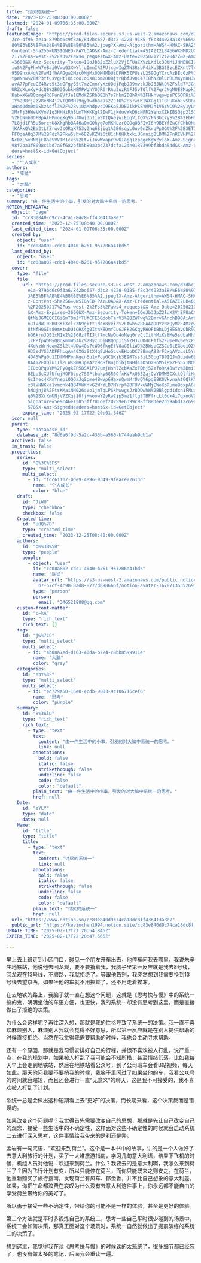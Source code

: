 ```yaml
---
title: "讨厌的系统一"
date: "2023-12-25T08:40:00.000Z"
lastmod: "2024-01-09T06:35:00.000Z"
draft: false
featuredImage: "https://prod-files-secure.s3.us-west-2.amazonaws.com/d7dbc101-8\
  2ce-4f96-ae1a-879bd6c9f3a6/842bc657-d3c2-4220-9185-f8c344023a18/%E6%80%9D%E8%\
  80%83%E5%BF%AB%E4%B8%8E%E6%85%A2.jpeg?X-Amz-Algorithm=AWS4-HMAC-SHA256&X-Amz-\
  Content-Sha256=UNSIGNED-PAYLOAD&X-Amz-Credential=ASIAZI2LB466WXHMD2UG%2F20250\
  217%2Fus-west-2%2Fs3%2Faws4_request&X-Amz-Date=20250217T212047Z&X-Amz-Expires\
  =3600&X-Amz-Security-Token=IQoJb3JpZ2luX2VjEFUaCXVzLXdlc3QtMiJHMEUCIQDRi55Ylt\
  iuS%2FgPhxW7eBai0VwpG3XwYljqImnI%2FUjcgwIgZTN3RsbF4iXu3BGtSzcEZXnt7lVdlwWxLDp\
  9599hxA4q%2FwMIfhAAGgw2Mzc0MjMxODM4MDUiDFHK5ZPUszL2S9GgYCrcAzBEc0zP%2FUb92Tef\
  tpWNnw%2BAP3YtusVgHtlBicoo1o6X81om20UBjtrBbfJ9QC47I8hNZDlCrBLMXynBHJWsGN1W00m\
  avA77pFeeCZ4Rvc5t3dGFgy65t7mzCmnYyXz0DdjPqbJJ9mvckJbJ8JNtD%2Fsld7YJGfb24xxCsM\
  URZcXLnKyXdcQB%2B03GobkHEMPWghYOJR6rRAu3uzRtFJ5vT0lf%2FqrJNgMUE8MapkDnN1cKrul\
  KabxXGWB0cmg4R0Fun9VfJe1EMdKZ5RbDEDh7s7hbm2D8hR4%2FHkhvqowpsPCGOPHi%2By13Zmn2\
  IY%2B8rj2zV8eNM4j2VTQOMHl9qy1wdbaa9s2ZJ1O%2B5rwiKIWXGg11TBHuKobEvSDRchCCRvV3j\
  aHad0dm0d0SkzAofl3%2F%2Bv1UaMhdpvcO9EKp5JDE2ikPS8YMMJh1V6zNC0%2By1yLMntK12%2B\
  XMrPj3HWetKVoV1q3HHHiRhSLmTMKKKgl2IwF1jkduvWkD6cNFR2YenxXZkIBSQjp21SOa2C8mvAA\
  %2FbNmb0DFBpAlHPmoeXg9SufUwj3p1ieSTIQA0jwiEogVifQX%2FN3bI7yS%2B%2FbH5hYwOaTLe\
  7L8jd1FR5u5orcrU8XkgRbBA46aQmGQhyg7oMKHLzr0GOqUBFIvI6h9BEYfZwCfChbQNqWN0G6Lwk\
  jKARxQ%2Ba2tLfZrwvJsORqX753y2hq6Sjig1%2BGsqyL0uv9nZkrqPpOGt%2F%2B3ET1xmZO4I%2\
  FFOgeAOq37M%2BFdz%2Fkw5vhv68ZvKZWi6tU1cM8HKtxkiUGnnigBLDM%2FnRIVHP%2FTDIj6HTn\
  Nc0zL5vHNdjF8aeSVVIM1cx6%2FtviJuwWxaprDwUIagq1zpqgeKgWZyI&X-Amz-Signature=321\
  98f2ba3f8098c1bd7a0f682bfb5b80a3bc237dcfa124e0187399bf3bda54d&X-Amz-SignedHea\
  ders=host&x-id=GetObject"
series:
  - "个人成长"
authors:
  - "陈猛"
tags:
  - "大脑"
categories:
  - "思考"
summary: "由一件生活中的小事，引发的对大脑中系统一的思考。"
NOTION_METADATA:
  object: "page"
  id: "cc83e840-d9c7-4ca1-8dc8-ff436413a8e7"
  created_time: "2023-12-25T08:40:00.000Z"
  last_edited_time: "2024-01-09T06:35:00.000Z"
  created_by:
    object: "user"
    id: "cc08a802-cdc1-4040-b261-957206a41bd5"
  last_edited_by:
    object: "user"
    id: "cc08a802-cdc1-4040-b261-957206a41bd5"
  cover:
    type: "file"
    file:
      url: "https://prod-files-secure.s3.us-west-2.amazonaws.com/d7dbc101-82ce-4f96-a\
        e1a-879bd6c9f3a6/842bc657-d3c2-4220-9185-f8c344023a18/%E6%80%9D%E8%80%8\
        3%E5%BF%AB%E4%B8%8E%E6%85%A2.jpeg?X-Amz-Algorithm=AWS4-HMAC-SHA256&X-Am\
        z-Content-Sha256=UNSIGNED-PAYLOAD&X-Amz-Credential=ASIAZI2LB4666XBHUOKQ\
        %2F20250217%2Fus-west-2%2Fs3%2Faws4_request&X-Amz-Date=20250217T212001Z\
        &X-Amz-Expires=3600&X-Amz-Security-Token=IQoJb3JpZ2luX2VjEFUaCXVzLXdlc3\
        QtMiJGMEQCIGi6mT0mJfTUfCFE5GdobTarV3%2BZWFwg%2BmrvGAnchB90AiArhvc5o8Xbg\
        nJ1VdWI0FRU3KiXclZ3N9gktt1deY8veir%2FAwh%2BEAAaDDYzNzQyMzE4MzgwNSIMF9Dz\
        8tNfHQGIs80mKtwDU1OHX4g0Itnk8DmYCLGJFk2GKqyRHOFiBhLDj8EGhvObR9ZvgQd5snT\
        bD6krnJDE1xN1k2%2B68zfTIJtf7mcNwDu4oNeq0rvCtIithMiKs8Me5sdbaHh3dr7%2Fb6\
        icPPfpWDMyQ0qkmmW6JbZ%2ByzJbiNBQQpi1SNZHJcUDdCF1f%2FumeUx0e%2F%2FKJM2wm\
        4XcNzWrHeamZSl2t4UDw4Qs7cWO6fkgEtV8aG0liWJ%2BWspCZSCu0tEGboiQZtrwF283wf\
        HJ3sdYSJADFFhLqAm40XGzStX4q8UHo5cvvEHqoDC7SBmqA83rF3xqAVzLsL5YcfgLi7Uys\
        4O45WPg0u1IDfMHPmnKgcn6u1vPcjGCQKjb3E9RTssSzL5GpgTB9IQJmGcidw6EkxJxJK0j\
        RA4%2FUQluITlPLWsBmH3pYAzz9qSfBujbibjtNHd1aDSOzHoM5iR%2FS5x1NO%2FEz2YKO\
        IEQoQPquYM%2Fy0gkZP5BSAlPJ7umjHshlZcbAaZxTQMj52Yfo9K48wYz%2Bmi12trjwrtm\
        BELu5cXUfUfqjHOF0zpz7S0Ptbaky6GR6OfxKVFxO65ZajQvYDMWSCXctQlfiHycM6ZmE16\
        Gc1hec4KPmYnepiOQOaJqSpme4BwVp6HaxnQwmMrOvQY6pgE8K0VkvnaAtGQlKNxIIsQLDs\
        x3lVNNKxa1vmdnk4QB4VWKnkG2WrYLB7MYrp%2BFUVkuWMjEWoKoRumu9oxpA6ejk1p5YOR\
        hNujnj8%2FtsKMaiNN026aVo1jmTqLPSkhwwgsJzBODwhW%2BBlgpdidxn1FNuaHNMllQqd\
        q0%2BXrKmUNjV7ZKqj10fjHwoowY2yRw2jp5mz1ftgtTBPfrcLl0ck4i7qxndVZd&X-Amz-\
        Signature=5e9c46e13853ff781def20259e6399c98ff883ee2d59abd12c69efc31085c\
        578&X-Amz-SignedHeaders=host&x-id=GetObject"
      expiry_time: "2025-02-17T22:20:01.346Z"
  icon: null
  parent:
    type: "database_id"
    database_id: "8d6a6f9d-5a2c-433b-a560-b744eab9db1a"
  archived: false
  in_trash: false
  properties:
    series:
      id: "B%3C%3FS"
      type: "multi_select"
      multi_select:
        - id: "fdc61107-0de9-4896-9349-9feace22613d"
          name: "个人成长"
          color: "blue"
    draft:
      id: "JiWU"
      type: "checkbox"
      checkbox: false
    Created time:
      id: "UBQ%7B"
      type: "created_time"
      created_time: "2023-12-25T08:40:00.000Z"
    authors:
      id: "bK%3B%5B"
      type: "people"
      people:
        - object: "user"
          id: "cc08a802-cdc1-4040-b261-957206a41bd5"
          name: "陈猛"
          avatar_url: "https://s3-us-west-2.amazonaws.com/public.notion-static.com/775523\
            b7-57cf-4c98-8ad8-8777d898666f/notion-avatar-1678713535269.png"
          type: "person"
          person:
            email: "346521888@qq.com"
    custom-front-matter:
      id: "c~kA"
      type: "rich_text"
      rich_text: []
    tags:
      id: "jw%7CC"
      type: "multi_select"
      multi_select:
        - id: "4b08a7ed-d163-40da-b224-c8bb8599911e"
          name: "大脑"
          color: "gray"
    categories:
      id: "nbY%3F"
      type: "multi_select"
      multi_select:
        - id: "ed729a50-16e0-4cdb-9083-9c106716cef6"
          name: "思考"
          color: "purple"
    summary:
      id: "x%3AlD"
      type: "rich_text"
      rich_text:
        - type: "text"
          text:
            content: "由一件生活中的小事，引发的对大脑中系统一的思考。"
            link: null
          annotations:
            bold: false
            italic: false
            strikethrough: false
            underline: false
            code: false
            color: "default"
          plain_text: "由一件生活中的小事，引发的对大脑中系统一的思考。"
          href: null
    Date:
      id: "zYLY"
      type: "date"
      date: null
    Name:
      id: "title"
      type: "title"
      title:
        - type: "text"
          text:
            content: "讨厌的系统一"
            link: null
          annotations:
            bold: false
            italic: false
            strikethrough: false
            underline: false
            code: false
            color: "default"
          plain_text: "讨厌的系统一"
          href: null
  url: "https://www.notion.so/cc83e840d9c74ca18dc8ff436413a8e7"
  public_url: "https://kevinchen1994.notion.site/cc83e840d9c74ca18dc8ff436413a8e7"
UPDATE_TIME: "2025-02-17T21:20:54.846Z"
EXPIRY_TIME: "2025-02-17T22:20:47.566Z"

---
```

<link rel="stylesheet" href="https://cdn.jsdelivr.net/npm/katex@0.16.2/dist/katex.min.css" integrity="sha384-bYdxxUwYipFNohQlHt0bjN/LCpueqWz13HufFEV1SUatKs1cm4L6fFgCi1jT643X" crossorigin="anonymous">


早上去上班走到小区门口，碰见一个朋友开车出去，他停车问我去哪里，我说朱辛庄地铁站，他说他去回龙观，要不要捎着我，我脑子里第一反应就是我去8号线，回龙观在13号线，不顺路，我就拒绝了。等跟他告别，我突然想到我需要换到13号线去望京西，如果坐他的车就不用换乘了，还不用走着挨冻。


在去地铁的路上，我脑子就一直在想这个问题，这就是《思考快与慢》中的系统一搞的鬼，明明坐他的车更方便，也更快，我的系统一却没有思考到这里，而是直接做出了拒绝的决策。


为什么会这样呢？再往深入想，那就是我的性格导致了系统一的决策。我一直不喜欢麻烦别人，麻烦别人我就会觉得不好意思，所以第一反应就是在别人提供帮助的时候直接拒绝。当然在我觉得我需要帮助的时候，我也会主动寻求帮助。


还有一个原因，那就是我习惯安排好自己的行程，并很不喜欢被人打乱。说严重一点，在我的规划中，如果被人打乱了我可能会不知所措，甚至情绪低落。比如我每天早上会走到地铁站，然后在地铁站看公众号，到了公司班车会看B站视频，每天如此。那天他问我要不要捎我的时候，我脑子里闪过了如果坐他的车，我看公众号的时间就会缩短，而且还会进行一直“无意义”的聊天，这是我不可接受的，我不喜欢被人打乱了计划。


系统一总是会做出这种短期看上去“更好”的决策，而长期来看，这个决策反而是错误的。


如果改变这个问题呢？我觉得首先需要改变自己的思想，那就是先让自己改变自己的观念，接受一些生活中的不确定性，这样面对这些不确定性的时候就会启动系统二去进行深入思考，这件事情给我带来的是利还是弊。


孟岩有一句咒语，“欢迎来到荷兰”。这个是一本书中的故事，讲的是一个人做好了去意大利旅行的计划，买了一大堆旅游指南，学习几句意大利语，结果下飞机的时候，机组人员对他说：欢迎来到荷兰。什么？我要去的是意大利啊，我怎么来到荷兰了？因为飞行计划有变，所以只能停在荷兰，而你只能既来之则安之。在荷兰，他重新购买了旅行指南，发现荷兰有风车、郁金香，并不比自己想象的意大利差。如果，你把生命都浪费在哀叹为什么没有去意大利这件事上，你永远都不能自由的享受荷兰带给你的美好了。


所以勇于接受一些不确定性，带给你的可能不是一样的体验，甚至是更好的体验。


第二个方法就是平时多锻炼自己的系统二，思考一些自己平时很少碰到的场景中，系统二会如何决策，那真正面对这个场景时，系统一自然就做出了提前演练的系统二的决策了。


想到这里，我觉得我在读《思考快与慢》的时候读的太笼统了，很多细节都已经忘了，也没有做太多的笔记，后面我会重读一遍。

